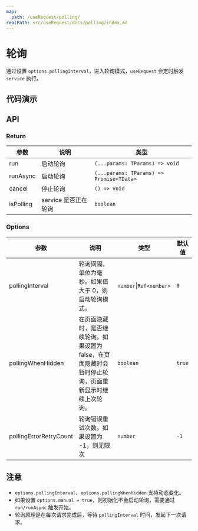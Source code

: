 ```yaml
---
map:
  path: /useRequest/polling/
realPath: src/useRequest/docs/polling/index.md
---
```


# 轮询

通过设置 `options.pollingInterval`，进入轮询模式，`useRequest` 会定时触发 `service` 执行。

## 代码演示

<demo src="./demo/demo.vue"
  language="vue"
  title=""
  desc="轮询">
</demo>

## API

### Return

| 参数      | 说明                 | 类型                                     |
| --------- | -------------------- | ---------------------------------------- |
| run       | 启动轮询             | `(...params: TParams) => void`           |
| runAsync  | 启动轮询             | `(...params: TParams) => Promise<TData>` |
| cancel    | 停止轮询             | `() => void`                             |
| isPolling | service 是否正在轮询 | `boolean`                                |

### Options

| 参数                   | 说明                                                                                                   | 类型      | 默认值 |
| ---------------------- | ------------------------------------------------------------------------------------------------------ | --------- | ------ |
| pollingInterval        | 轮询间隔，单位为毫秒。如果值大于 0，则启动轮询模式。                                                   | `number`\|`Ref<number>`  | `0`    |
| pollingWhenHidden      | 在页面隐藏时，是否继续轮询。如果设置为 false，在页面隐藏时会暂时停止轮询，页面重新显示时继续上次轮询。 | `boolean` | `true` |
| pollingErrorRetryCount | 轮询错误重试次数。如果设置为 -1，则无限次                                                              | `number`  | `-1`   |

## 注意

- `options.pollingInterval`、`options.pollingWhenHidden` 支持动态变化。
- 如果设置 `options.manual = true`，则初始化不会启动轮询，需要通过 `run/runAsync` 触发开始。
- 轮询原理是在每次请求完成后，等待 `pollingInterval` 时间，发起下一次请求。
